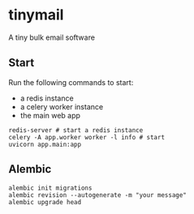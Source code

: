 # tinymail
 A tiny bulk email software


## Start

Run the following commands to start:
- a redis instance
- a celery worker instance
- the main web app

```shell
redis-server # start a redis instance
celery -A app.worker worker -l info # start 
uvicorn app.main:app
```


## Alembic

```shell
alembic init migrations
alembic revision --autogenerate -m "your message"
alembic upgrade head
```

